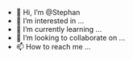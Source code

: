 - 👋 Hi, I’m @Stephan 
- 👀 I’m interested in ...
- 🌱 I’m currently learning ...
- 💞️ I’m looking to collaborate on ...
- 📫 How to reach me ...

<!---
stephanfdo/stephanfdo is a ✨ special ✨ repository because its `README.md` (this file) appears on your GitHub profile.
You can click the Preview link to take a look at your changes.
--->
